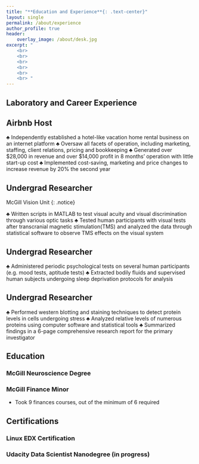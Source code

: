 ```yaml
---
title: "**Education and Experience**{: .text-center}"
layout: single
permalink: /about/experience
author_profile: true
header:
    overlay_image: /about/desk.jpg
excerpt: "
    <br>
    <br>
    <br>
    <br>
    <br>
    <br> "
---
```


## Laboratory and Career Experience 

## Airbnb Host
♣	Independently established a hotel-like vacation home rental business on an internet platform
♣	Oversaw all facets of operation, including marketing, staffing, client relations, pricing and bookkeeping 
♣	Generated over $28,000 in revenue and over $14,000 profit in 8 months’ operation with little start-up cost
♣	Implemented cost-saving, marketing and price changes to increase revenue by 20% the second year

## Undergrad Researcher 
McGill Vision Unit 
{: .notice}

♣	Written scripts in MATLAB to test visual acuity and visual discrimination through various optic tasks
♣	Tested human participants with visual tests after transcranial magnetic stimulation(TMS) and analyzed the data through statistical software to observe TMS effects on the visual system 

## Undergrad Researcher 
♣	Administered periodic psychological tests on several human participants (e.g. mood tests, aptitude tests)
♣	Extracted bodily fluids and supervised human subjects undergoing sleep deprivation protocols for analysis


## Undergrad Researcher 
♣	Performed western blotting and staining techniques to detect protein levels in cells undergoing stress 
♣	Analyzed relative levels of numerous proteins using computer software and statistical tools 
♣	Summarized findings in a 6-page comprehensive research report for the primary investigator


## Education 

### McGill Neuroscience Degree 

### McGill Finance Minor 
  - Took 9 finances courses, out of the minimum of 6 required
## Certifications 

### Linux EDX Certification 

### Udacity Data Scientist Nanodegree (in progress)
